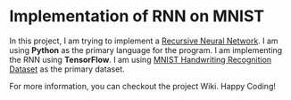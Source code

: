 # Implementation of RNN on MNIST
In this project, I am trying to implement a [Recursive Neural Network](https://en.wikipedia.org/wiki/Recurrent_neural_network).
I am using <b>Python</b> as the primary language for the program. I am implementing the RNN using **TensorFlow**.
I am using [MNIST Handwriting Recognition Dataset](http://yann.lecun.com/exdb/mnist/) as the primary dataset.

For more information, you can checkout the project Wiki. Happy Coding!

